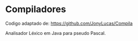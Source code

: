 # Compiladores

Codigo adaptado de: https://github.com/JonyLucas/Compila

Analisador Léxico em Java para pseudo Pascal.
